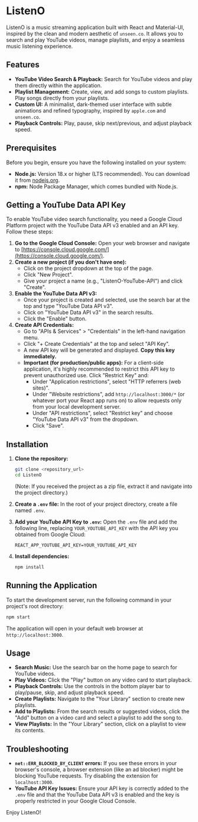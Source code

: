 # ListenO

ListenO is a music streaming application built with React and Material-UI, inspired by the clean and modern aesthetic of `unseen.co`. It allows you to search and play YouTube videos, manage playlists, and enjoy a seamless music listening experience.

## Features

*   **YouTube Video Search & Playback:** Search for YouTube videos and play them directly within the application.
*   **Playlist Management:** Create, view, and add songs to custom playlists. Play songs directly from your playlists.
*   **Custom UI:** A minimalist, dark-themed user interface with subtle animations and refined typography, inspired by `apple.com` and `unseen.co`.
*   **Playback Controls:** Play, pause, skip next/previous, and adjust playback speed.

## Prerequisites

Before you begin, ensure you have the following installed on your system:

*   **Node.js:** Version 18.x or higher (LTS recommended). You can download it from [nodejs.org](https://nodejs.org/).
*   **npm:** Node Package Manager, which comes bundled with Node.js.

## Getting a YouTube Data API Key

To enable YouTube video search functionality, you need a Google Cloud Platform project with the YouTube Data API v3 enabled and an API key. Follow these steps:

1.  **Go to the Google Cloud Console:** Open your web browser and navigate to [https://console.cloud.google.com/](https://console.cloud.google.com/).
2.  **Create a new project (if you don't have one):**
    *   Click on the project dropdown at the top of the page.
    *   Click "New Project".
    *   Give your project a name (e.g., "ListenO-YouTube-API") and click "Create".
3.  **Enable the YouTube Data API v3:**
    *   Once your project is created and selected, use the search bar at the top and type "YouTube Data API v3".
    *   Click on "YouTube Data API v3" in the search results.
    *   Click the "Enable" button.
4.  **Create API Credentials:**
    *   Go to "APIs & Services" > "Credentials" in the left-hand navigation menu.
    *   Click "+ Create Credentials" at the top and select "API Key".
    *   A new API key will be generated and displayed. **Copy this key immediately.**
    *   **Important (for production/public apps):** For a client-side application, it's highly recommended to restrict this API key to prevent unauthorized use. Click "Restrict Key" and:
        *   Under "Application restrictions", select "HTTP referrers (web sites)".
        *   Under "Website restrictions", add `http://localhost:3000/*` (or whatever port your React app runs on) to allow requests only from your local development server.
        *   Under "API restrictions", select "Restrict key" and choose "YouTube Data API v3" from the dropdown.
        *   Click "Save".

## Installation

1.  **Clone the repository:**
    ```bash
    git clone <repository_url>
    cd ListenO
    ```
    (Note: If you received the project as a zip file, extract it and navigate into the project directory.)

2.  **Create a `.env` file:**
    In the root of your project directory, create a file named `.env`.

3.  **Add your YouTube API Key to `.env`:**
    Open the `.env` file and add the following line, replacing `YOUR_YOUTUBE_API_KEY` with the API key you obtained from Google Cloud:
    ```
    REACT_APP_YOUTUBE_API_KEY=YOUR_YOUTUBE_API_KEY
    ```

4.  **Install dependencies:**
    ```bash
    npm install
    ```

## Running the Application

To start the development server, run the following command in your project's root directory:

```bash
npm start
```

The application will open in your default web browser at `http://localhost:3000`.

## Usage

*   **Search Music:** Use the search bar on the home page to search for YouTube videos.
*   **Play Videos:** Click the "Play" button on any video card to start playback.
*   **Playback Controls:** Use the controls in the bottom player bar to play/pause, skip, and adjust playback speed.
*   **Create Playlists:** Navigate to the "Your Library" section to create new playlists.
*   **Add to Playlists:** From the search results or suggested videos, click the "Add" button on a video card and select a playlist to add the song to.
*   **View Playlists:** In the "Your Library" section, click on a playlist to view its contents.

## Troubleshooting

*   **`net::ERR_BLOCKED_BY_CLIENT` errors:** If you see these errors in your browser's console, a browser extension (like an ad blocker) might be blocking YouTube requests. Try disabling the extension for `localhost:3000`.
*   **YouTube API Key Issues:** Ensure your API key is correctly added to the `.env` file and that the YouTube Data API v3 is enabled and the key is properly restricted in your Google Cloud Console.

Enjoy ListenO!